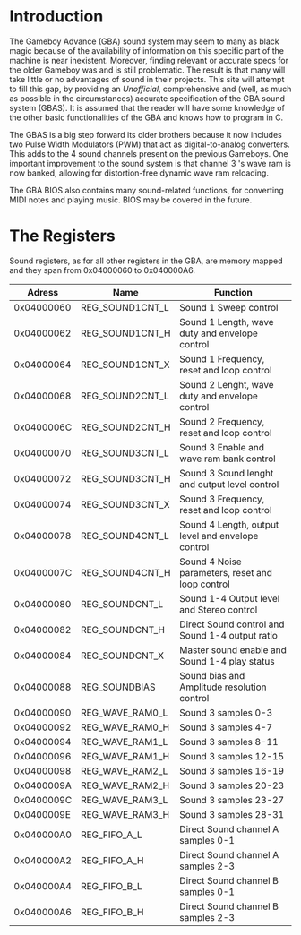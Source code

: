 # Introduction

The Gameboy Advance (GBA) sound system may seem to many as black magic because of the availability of information on this specific part of the machine is near inexistent. Moreover, finding relevant or accurate specs for the older Gameboy was and is still problematic. The result is that many will take little or no advantages of sound in their projects. This site will attempt to fill this gap, by providing an _Unofficial_, comprehensive and (well, as much as possible in the circumstances) accurate specification of the GBA sound system (GBAS). It is assumed that the reader will have some knowledge of the other basic functionalities of the GBA and knows how to program in C.

The GBAS is a big step forward its older brothers because it now includes two Pulse Width Modulators (PWM) that act as digital-to-analog converters. This adds to the 4 sound channels present on the previous Gameboys. One important improvement to the sound system is that channel 3 's wave ram is now banked, allowing for distortion-free dynamic wave ram reloading.

The GBA BIOS also contains many sound-related functions, for converting MIDI notes and playing music. BIOS may be covered in the future.

# The Registers

Sound registers, as for all other registers in the GBA, are memory mapped and they span from 0x04000060 to 0x040000A6.

| Adress     | Name            | Function                                          |
| ---------- | --------------- | ------------------------------------------------- |
| 0x04000060 | REG_SOUND1CNT_L | Sound 1 Sweep control                             |
| 0x04000062 | REG_SOUND1CNT_H | Sound 1 Length, wave duty and envelope control    |
| 0x04000064 | REG_SOUND1CNT_X | Sound 1 Frequency, reset and loop control         |
| 0x04000068 | REG_SOUND2CNT_L | Sound 2 Lenght, wave duty and envelope control    |
| 0x0400006C | REG_SOUND2CNT_H | Sound 2 Frequency, reset and loop control         |
| 0x04000070 | REG_SOUND3CNT_L | Sound 3 Enable and wave ram bank control          |
| 0x04000072 | REG_SOUND3CNT_H | Sound 3 Sound lenght and output level control     |
| 0x04000074 | REG_SOUND3CNT_X | Sound 3 Frequency, reset and loop control         |
| 0x04000078 | REG_SOUND4CNT_L | Sound 4 Length, output level and envelope control |
| 0x0400007C | REG_SOUND4CNT_H | Sound 4 Noise parameters, reset and loop control  |
| 0x04000080 | REG_SOUNDCNT_L  | Sound 1-4 Output level and Stereo control         |
| 0x04000082 | REG_SOUNDCNT_H  | Direct Sound control and Sound 1-4 output ratio   |
| 0x04000084 | REG_SOUNDCNT_X  | Master sound enable and Sound 1-4 play status     |
| 0x04000088 | REG_SOUNDBIAS   | Sound bias and Amplitude resolution control       |
| 0x04000090 | REG_WAVE_RAM0_L | Sound 3 samples 0-3                               |
| 0x04000092 | REG_WAVE_RAM0_H | Sound 3 samples 4-7                               |
| 0x04000094 | REG_WAVE_RAM1_L | Sound 3 samples 8-11                              |
| 0x04000096 | REG_WAVE_RAM1_H | Sound 3 samples 12-15                             |
| 0x04000098 | REG_WAVE_RAM2_L | Sound 3 samples 16-19                             |
| 0x0400009A | REG_WAVE_RAM2_H | Sound 3 samples 20-23                             |
| 0x0400009C | REG_WAVE_RAM3_L | Sound 3 samples 23-27                             |
| 0x0400009E | REG_WAVE_RAM3_H | Sound 3 samples 28-31                             |
| 0x040000A0 | REG_FIFO_A_L    | Direct Sound channel A samples 0-1                |
| 0x040000A2 | REG_FIFO_A_H    | Direct Sound channel A samples 2-3                |
| 0x040000A4 | REG_FIFO_B_L    | Direct Sound channel B samples 0-1                |
| 0x040000A6 | REG_FIFO_B_H    | Direct Sound channel B samples 2-3                |
